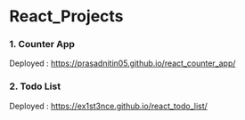 # React_Projects

### 1. Counter App

Deployed : https://prasadnitin05.github.io/react_counter_app/


### 2. Todo List 

Deployed : https://ex1st3nce.github.io/react_todo_list/

